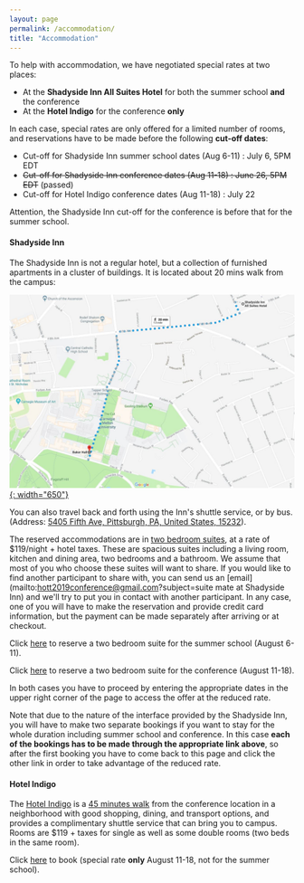 ```yaml
---
layout: page
permalink: /accommodation/
title: "Accommodation"
---
```


To help with accommodation, we have negotiated special rates at two places:

* At the **Shadyside Inn All Suites Hotel** for both the summer school **and**
  the conference
* At the **Hotel Indigo** for the conference **only**

In each case, special rates are only offered for a limited number of rooms, and
reservations have to be made before the following **cut-off dates**:

* Cut-off for Shadyside Inn summer school dates (Aug 6-11) : July 6, 5PM EDT
* ~~Cut-off for Shadyside Inn conference dates (Aug 11-18) : June 26, 5PM EDT~~ (passed)
* Cut-off for Hotel Indigo conference dates (Aug 11-18) : July 22

Attention, the Shadyside Inn cut-off for the conference is before that
for the summer school.

#### Shadyside Inn

The Shadyside Inn is not a regular hotel, but a collection of furnished
apartments in a cluster of buildings.  It is located about 20 mins walk from the
campus: 

[![SSI to campus](/images/walking-ssi.jpg){:
width="650"}](https://goo.gl/maps/r1fZZbhSUC75mheY8)

You can
also travel back and forth using the Inn's shuttle service, or by bus. (Address:
[5405 Fifth Ave, Pittsburgh, PA, United States,
15232](https://maps.google.com/?q=5405+Fifth+Ave,+Pittsburgh,+PA,+United+States,+15232)).

The reserved accommodations are in [two bedroom
suites](http://www.shadysideinn.com/hotel-suites/two-bedroom-suite/), at a rate
of $119/night + hotel taxes. These are spacious suites including a living room,
kitchen and dining area, two bedrooms and a bathroom. We assume that most of you
who choose these suites will want to share. If you would like to find another
participant to share with, you can send us an
[email](mailto:hott2019conference@gmail.com?subject=suite mate at Shadyside Inn)
and we'll try to put you in contact with another participant.
In any case, one of you will have to
make the reservation and provide credit card information, but the payment can be
made separately after arriving or at checkout.
 
<!-- In addition, a limited number of studio suites are available for the 
conference (not the summer school) for $99/night + 
hotel taxes. First come, first served. -->

Click [here](http://www.shadysideinn.com/pro/cmu-philosophy-hott-summer-school/) 
to reserve a two bedroom suite for the summer school (August 6-11).

Click [here](http://www.shadysideinn.com/pro/cmu-international-conference-hott/)
to reserve a two bedroom suite for the conference (August 11-18).

In both cases you have to proceed by entering the appropriate dates in the upper
right corner of the page to access the offer at the reduced rate. 

Note that due
to the nature of the interface provided by the Shadyside Inn, you will have to
make two separate bookings if you want to stay for the whole duration including
summer school and conference. In this case **each of the bookings has to be made
through the appropriate link above**, so after the first booking you have to
come back to this page and click the other link in order to take advantage of
the reduced rate.

#### Hotel Indigo

The [Hotel Indigo](https://www.indigopgh.com/) is a [45 minutes
walk](https://goo.gl/maps/zXnqpHVLuRQ2) from the conference location in a
neighborhood with good shopping, dining, and transport options, and provides a
complimentary shuttle service that can bring you to campus. Rooms are $119 +
taxes for single as well as some double rooms (two beds in the same room).

Click [here](https://www.hotelindigo.com/redirect?path=asearch&brandCode=IN&localeCode=en&regionCode=1&hotelCode=PITHB&checkInDate=11&checkInMonthYear=072019&checkOutDate=18&checkOutMonthYear=072019&rateCode=6CBARC&_PMID=99801505&GPC=HOT&cn=no&viewfullsite=true) to book (special rate **only**    August 11-18, not for the summer school).
